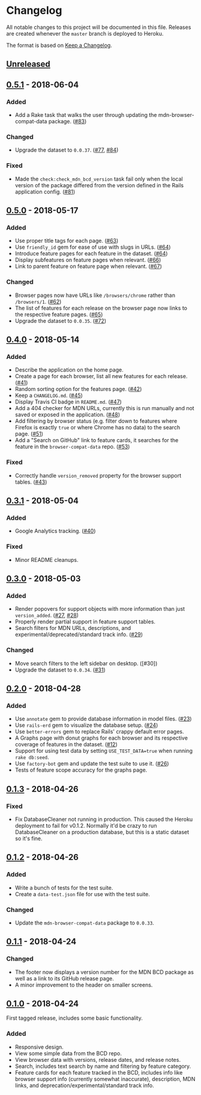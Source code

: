 # Changelog
All notable changes to this project will be documented in this file. Releases are created whenever the `master` branch is deployed to Heroku.

The format is based on [Keep a Changelog](https://keepachangelog.com/en/1.0.0/).

## [Unreleased]

## [0.5.1] - 2018-06-04
### Added
- Add a Rake task that walks the user through updating the mdn-browser-compat-data package. ([#83])

### Changed
- Upgrade the dataset to `0.0.37`. ([#77], [#84])

### Fixed
- Made the `check:check_mdn_bcd_version` task fail only when the local version of the package differed from the version defined in the Rails application config. ([#81])

## [0.5.0] - 2018-05-17
### Added
- Use proper title tags for each page. ([#63])
- Use `friendly_id` gem for ease of use with slugs in URLs. ([#64])
- Introduce feature pages for each feature in the dataset. ([#64])
- Display subfeatures on feature pages when relevant. ([#66])
- Link to parent feature on feature page when relevant. ([#67])

### Changed
- Browser pages now have URLs like `/browsers/chrome` rather than `/browsers/1`. ([#62])
- The list of features for each release on the browser page now links to the respective feature pages. ([#65])
- Upgrade the dataset to `0.0.35`. ([#72])

## [0.4.0] - 2018-05-14
### Added
- Describe the application on the home page.
- Create a page for each browser, list all new features for each release. ([#41])
- Random sorting option for the features page. ([#42])
- Keep a `CHANGELOG.md`. ([#45])
- Display Travis CI badge in `README.md`. ([#47])
- Add a 404 checker for MDN URLs, currently this is run manually and not saved or exposed in the application. ([#48])
- Add filtering by browser status (e.g. filter down to features where Firefox is exactly `true` or where Chrome has no data) to the search page. ([#51])
- Add a "Search on GitHub" link to feature cards, it searches for the feature in the `browser-compat-data` repo. ([#53])

### Fixed
- Correctly handle `version_removed` property for the browser support tables. ([#43])

## [0.3.1] - 2018-05-04
### Added
- Google Analytics tracking. ([#40])

### Fixed
- Minor README cleanups.

## [0.3.0] - 2018-05-03
### Added
- Render popovers for support objects with more information than just `version_added`. ([#27], [#28])
- Properly render partial support in feature support tables.
- Search filters for MDN URLs, descriptions, and experimental/deprecated/standard track info. ([#29])

### Changed
- Move search filters to the left sidebar on desktop. ([#30])
- Upgrade the dataset to `0.0.34`. ([#31])

## [0.2.0] - 2018-04-28
### Added
- Use `annotate` gem to provide database information in model files. ([#23])
- Use `rails-erd` gem to visualize the database setup. ([#24])
- Use `better-errors` gem to replace Rails' crappy default error pages.
- A Graphs page with donut graphs for each browser and its respective coverage of features in the dataset. ([#12])
- Support for using test data by setting `USE_TEST_DATA=true` when running `rake db:seed`.
- Use `factory-bot` gem and update the test suite to use it. ([#26])
- Tests of feature scope accuracy for the graphs page.

## [0.1.3] - 2018-04-26
### Fixed
- Fix DatabaseCleaner not running in production. This caused the Heroku deployment to fail for v0.1.2. Normally it'd be crazy to run DatabaseCleaner on a production database, but this is a static dataset so it's fine.

## [0.1.2] - 2018-04-26
### Added
- Write a bunch of tests for the test suite.
- Create a `data-test.json` file for use with the test suite.

### Changed
- Update the `mdn-browser-compat-data` package to `0.0.33`.

## [0.1.1] - 2018-04-24
### Changed
- The footer now displays a version number for the MDN BCD package as well as a link to its GitHub release page.
- A minor improvement to the header on smaller screens.

## [0.1.0] - 2018-04-24

First tagged release, includes some basic functionality.

### Added
- Responsive design.
- View some simple data from the BCD repo.
- View browser data with versions, release dates, and release notes.
- Search, includes text search by name and filtering by feature category.
- Feature cards for each feature tracked in the BCD, includes info like browser support info (currently somewhat inaccurate), description, MDN links, and deprecation/experimental/standard track info.

[#12]: https://github.com/connorshea/mdn-compat-data-explorer/pull/12
[#23]: https://github.com/connorshea/mdn-compat-data-explorer/pull/23
[#24]: https://github.com/connorshea/mdn-compat-data-explorer/pull/24
[#26]: https://github.com/connorshea/mdn-compat-data-explorer/pull/26
[#27]: https://github.com/connorshea/mdn-compat-data-explorer/pull/27
[#28]: https://github.com/connorshea/mdn-compat-data-explorer/pull/28
[#29]: https://github.com/connorshea/mdn-compat-data-explorer/pull/29
[#31]: https://github.com/connorshea/mdn-compat-data-explorer/pull/31
[#40]: https://github.com/connorshea/mdn-compat-data-explorer/pull/40
[#41]: https://github.com/connorshea/mdn-compat-data-explorer/pull/41
[#42]: https://github.com/connorshea/mdn-compat-data-explorer/pull/42
[#43]: https://github.com/connorshea/mdn-compat-data-explorer/pull/43
[#45]: https://github.com/connorshea/mdn-compat-data-explorer/pull/45
[#47]: https://github.com/connorshea/mdn-compat-data-explorer/pull/47
[#48]: https://github.com/connorshea/mdn-compat-data-explorer/pull/48
[#51]: https://github.com/connorshea/mdn-compat-data-explorer/pull/51
[#53]: https://github.com/connorshea/mdn-compat-data-explorer/pull/53
[#62]: https://github.com/connorshea/mdn-compat-data-explorer/pull/62
[#63]: https://github.com/connorshea/mdn-compat-data-explorer/pull/63
[#64]: https://github.com/connorshea/mdn-compat-data-explorer/pull/64
[#65]: https://github.com/connorshea/mdn-compat-data-explorer/pull/65
[#66]: https://github.com/connorshea/mdn-compat-data-explorer/pull/66
[#67]: https://github.com/connorshea/mdn-compat-data-explorer/pull/67
[#72]: https://github.com/connorshea/mdn-compat-data-explorer/pull/72
[#77]: https://github.com/connorshea/mdn-compat-data-explorer/pull/77
[#81]: https://github.com/connorshea/mdn-compat-data-explorer/pull/81
[#83]: https://github.com/connorshea/mdn-compat-data-explorer/pull/83
[#84]: https://github.com/connorshea/mdn-compat-data-explorer/pull/84

[Unreleased]: https://github.com/connorshea/mdn-compat-data-explorer/compare/v0.5.1...HEAD
[0.5.1]: https://github.com/connorshea/mdn-compat-data-explorer/compare/v0.5.0...v0.5.1
[0.5.0]: https://github.com/connorshea/mdn-compat-data-explorer/compare/v0.4.0...v0.5.0
[0.4.0]: https://github.com/connorshea/mdn-compat-data-explorer/compare/v0.3.1...v0.4.0
[0.3.1]: https://github.com/connorshea/mdn-compat-data-explorer/compare/v0.3.0...v0.3.1
[0.3.0]: https://github.com/connorshea/mdn-compat-data-explorer/compare/v0.2.1....v0.3.0
[0.2.1]: https://github.com/connorshea/mdn-compat-data-explorer/compare/v0.2.0...v0.2.1
[0.2.0]: https://github.com/connorshea/mdn-compat-data-explorer/compare/v0.1.3...v0.2.0
[0.1.3]: https://github.com/connorshea/mdn-compat-data-explorer/compare/v0.1.2...v0.1.3
[0.1.2]: https://github.com/connorshea/mdn-compat-data-explorer/compare/v0.1.1...v0.1.2
[0.1.1]: https://github.com/connorshea/mdn-compat-data-explorer/compare/v0.1.0...v0.1.1
[0.1.0]: https://github.com/connorshea/mdn-compat-data-explorer/compare/ee9ba623834b8872fc7f6dac97f0197cf29c311b...v0.1.0
